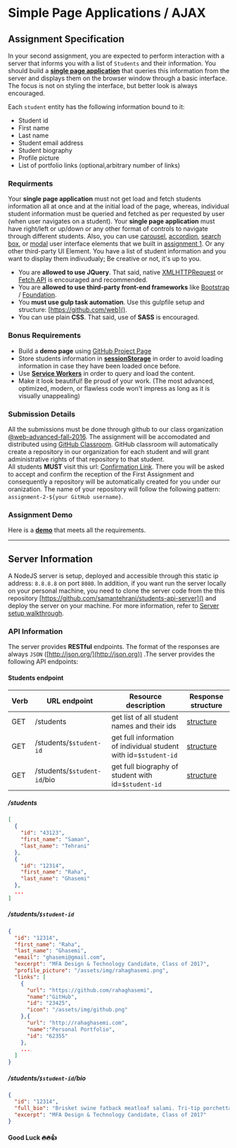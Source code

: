# Simple Page Applications / AJAX

## Assignment Specification

In your second assignment, you are expected to perform interaction with a server that informs you with a list of `Students` and their information. You should build a [**single page application**](https://en.wikipedia.org/wiki/Single-page_application) that queries this information from the server and displays them on the browser window through a basic interface. The focus is not on styling the interface, but better look is always encouraged.

Each `student` entity has the following information bound to it:

- Student id
- First name
- Last name
- Student email address
- Student biography
- Profile picture
- List of portfolio links (optional,arbitrary number of links)

### Requirments

Your **single page application** must not get load and fetch students information all at once and at the initial load of the page, whereas, individual student information must be queried and fetched as per requested by user (when user navigates on a student). Your **single page application** must have right/left or up/down or any other format of controls to navigate through different students. Also, you can use [carousel](https://github.com/samantehrani/simple-carousel), [accordion](https://github.com/samantehrani/simple-accordion), [search box](), or [modal](https://github.com/samantehrani/simple-modal) user interface elements that we built in [assignment 1](https://github.com/web-advanced-fall-2016/assignment-1-spec). Or any other third-party UI Element. You have a list of student information and you want to display them indivudualy; Be creative or not, it's up to you.

- You are **allowed to use JQuery**. That said, native [XMLHTTPRequest](https://developer.mozilla.org/en-US/docs/Web/API/XMLHttpRequest) or [Fetch API](https://developer.mozilla.org/en-US/docs/Web/API/Fetch_API) is encouraged and recommended. 
- You are **allowed to use third-party front-end frameworks** like [Bootstrap](http://getbootstrap.com/) / [Foundation](http://foundation.zurb.com/).
- You **must use gulp task automation**. Use this gulpfile setup and structure: [https://github.com/web]().
- You can use plain **CSS**. That said, use of **SASS** is encouraged. 

### Bonus Requirements

- Build a **demo page** using [GitHub Project Page](https://help.github.com/articles/configuring-a-publishing-source-for-github-pages/)
- Store students information in **[sessionStorage](https://developer.mozilla.org/en-US/docs/Web/API/Window/sessionStorage)** in order to avoid loading information in case they have been loaded once before.
- Use **[Service Workers](https://developer.mozilla.org/en-US/docs/Web/API/Service_Worker_API)** in order to query and load the content.
- Make it look beautiful! Be proud of your work. (The most advanced, optimized, modern, or flawless code won't impress as long as it is visually unappealing)  

### Submission Details

All the submissions must be done through github to our class organization [@web-advanced-fall-2016](https://github.com/web-advanced-fall-2016). The assignment will be accomodated and distributed using [GitHub Classroom](https://classroom.github.com/). GitHub classroom will automatically create a repository in our organization for each student and will grant administrative rights of that repository to that student.    
All students **MUST** visit this url: [Confirmation Link](). There you will be asked to accept and confirm the reception of the First Assignment and consequently a repository will be automatically created for you under our oranization. The name of your repository will follow the following pattern: `assignment-2-${your GitHub username}`.

### Assignment Demo 

Here is a **[demo]()** that meets all the requirements. 

------

## Server Information

A NodeJS server is setup, deployed and accessible through this static ip address: `8.8.8.8` on port `8080`. In addition, if you want run the server locally on your personal machine, you need to clone the server code from the this repository [https://github.com/samantehrani/students-api-server]() and deploy the server on your machine. For more information, refer to [Server setup walkthrough]().

### API Information

The server provides **RESTful** endpoints. The format of the responses are always `JSON` ([http://json.org/](http://json.org)) .The server provides the following API endpoints:

#### Students endpoint

| Verb | URL endpoint                | Resource description                     | Response structure          |
| :--- | --------------------------- | ---------------------------------------- | --------------------------- |
| GET  | /students                   | get list of all student names and their ids | [structure](https://github.com/web-advanced-fall-2016/assignment-2-spec/blob/master/README.md#students) |
| GET  | /students/`$student-id`     | get full information of individual student with id=`$student-id` | [structure](https://github.com/web-advanced-fall-2016/assignment-2-spec/blob/master/README.md#studentsstudent-id)               |
| GET  | /students/`$student-id`/bio | get full biography of student with id=`$student-id` | [structure](https://github.com/web-advanced-fall-2016/assignment-2-spec/blob/master/README.md#studentsstudent-idbio)               |

##### /students

```json
[
  {
    "id": "43123",
    "first_name": "Saman",
    "last_name": "Tehrani"
  },
  {
	"id": "12314",
    "first_name": "Raha",
    "last_name": "Ghasemi"
  },
  ...
]
```

##### /students/`$student-id`

```json
{
  "id": "12314",
  "first_name": "Raha",
  "last_name": "Ghasemi",
  "email": "ghasemi@gmail.com",
  "excerpt": "MFA Design & Technology Candidate, Class of 2017",
  "profile_picture": "/assets/img/rahaghasemi.png",
  "links": [
	{
	  "url": "https://github.com/rahaghasemi",
      "name":"GitHub",
  	  "id": "23425",
      "icon": "/assets/img/github.png"
    },{
      "url": "http://rahaghasemi.com",
      "name":"Personal Portfolio",
  	  "id": "62355"
    },
    ...
  ]
}
```

##### /students/`$student-id`/bio

```json
{
  "id": "12314",
  "full_bio": "Brisket swine fatback meatloaf salami. Tri-tip porchetta turkey short ribs meatloaf. Flank pastrami andouille frankfurter biltong chuck. Pork loin meatball bresaola ham fatback swine, porchetta ground round shank t-bone beef spare ribs chuck salami hamburger.",
  "excerpt": "MFA Design & Technology Candidate, Class of 2017"
}
```



#### Good Luck :fire::fire::thumbsup: 
